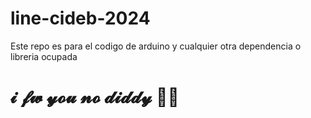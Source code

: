 # line-cideb-2024
Este repo es para el codigo de arduino y cualquier otra dependencia o libreria ocupada
# 𝓲 𝓯𝔀 𝔂𝓸𝓾 𝓷𝓸 𝓭𝓲𝓭𝓭𝔂 👅👅
